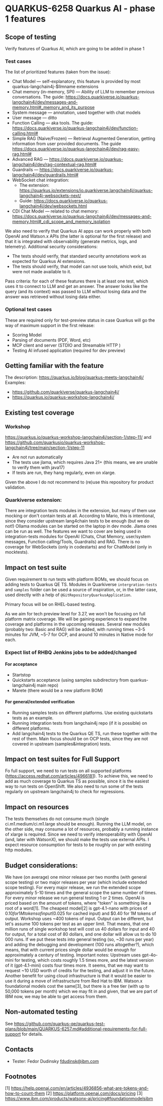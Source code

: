# QUARKUS-6258 Quarkus AI - phase 1 features

## Scope of testing
Verify features of Quarkus AI, which are going to be added in phase 1

### Test cases
The list of prioritized features (taken from the issue):

- Chat Model — self-explanatory, this feature is provided by most quarkus-langchain4j-$llmname extensions
- Chat memory (in-memory, SPI) — Ability of LLM to remember previous conversations. The guide: https://docs.quarkiverse.io/quarkus-langchain4j/dev/messages-and-memory.html#_memory_and_its_purpose
- System message — annotation, used together with chat models
- User message — ditto 
- Function Calling — aka tools. The guide: https://docs.quarkiverse.io/quarkus-langchain4j/dev/function-calling.html#
- Simple RAG (Naive/Frozen) — Retrieval Augmented Generation, getting information from user provided documents. The guide https://docs.quarkiverse.io/quarkus-langchain4j/dev/rag-easy-rag.html#
- Advanced RAG — https://docs.quarkiverse.io/quarkus-langchain4j/dev/rag-contextual-rag.html#
- Guardrails — https://docs.quarkiverse.io/quarkus-langchain4j/dev/guardrails.html#
- WebSocket chat integration:
  - The extension: https://quarkus.io/extensions/io.quarkiverse.langchain4j/quarkus-langchain4j-websockets-next/
  - Guide: https://docs.quarkiverse.io/quarkus-langchain4j/dev/websockets.html
- CDI Chat Model — related to chat memory: https://docs.quarkiverse.io/quarkus-langchain4j/dev/messages-and-memory.html#_cdi_scope_and_memory_isolation

We also need to verify that Quarkus AI apps can work properly with both OpenAI and Watson.x APIs (the latter is optional for the first release) and that it is integrated with observability (generate metrics, logs, and telemetry).
Additional security considerations:
- The tests should verify, that standard security annotations work as expected for Quarkus AI extensions.
- The tests should verify, that model can not use tools, which exist, but were not made available to it.

Pass criteria: for each of these features there is at least one test, which uses it to connect to LLM and get an answer. The answer looks like the query (and its context) was passed to LLM without losing data and the answer was retrieved without losing data either.

### Optional test cases
These are required only for test-preview status in case Quarkus will go the way of maximum support in the first release:
- Scoring Model
- Parsing of documents (PDF, Word, etc)
- MCP client and server (STDIO and Streamable HTTP )
- Testing AI infused application (required for dev preview)

## Getting familiar with the feature
The description: https://quarkus.io/blog/quarkus-meets-langchain4j/
Examples:
* https://github.com/quarkiverse/quarkus-langchain4j/
* https://quarkus.io/quarkus-workshop-langchain4j/

## Existing test coverage
### Workshop
https://quarkus.io/quarkus-workshop-langchain4j/section-1/step-11/  and  https://github.com/quarkusio/quarkus-workshop-langchain4j/tree/main/section-1/step-11
- Are not run automatically
- The tests use jlama, which requires Java 21+ (this means, we are unable to verify them with java17)
- If tests are run, they hang regularly, even on xlarge.

Given the above I do not recommend to (re)use this repository for product validation.

### Quarkiverse extension:
There are integration tests modules in the extension, but many of them use mocking or don't contain tests at all.
According to Mario, this is intentional, since they consider upstream lang4chain tests to be enough (but we do not!)
Ollama modules can be started on the laptop in dev mode. Jlama ones can be run as well.
The features we want to cover are being used in integration-tests modules for OpenAI (Chats, Chat Memory, user/system messages, Function calling/Tools, Guardrails) and RAG. There is no coverage for WebSockets (only in codestarts) and for ChatModel (only in mocktests).

## Impact on test suite
Given requirement to run tests with platform BOMs, we should focus on adding tests to Quarkus QE TS. Modules in Quarkiverse `intergration-tests` and `samples` folder can be used a source of inspiration, or, in the latter case, used directly with a help of `@GitRepositoryQuarkusApplication`.

Primary focus will be on RHEL-based testing.

As we aim for tech preview level for 3.27, we won't be focusing on full platform matrix coverage. We will be gaining experience to expand the coverage and platforms in the upcoming releases.
Several new modules (probably two: Basic and RAG) will be added, with running times ~3-5 minutes for JVM, ~5-7 for OCP, and around 10 minutes in Native mode for each.

### Expect list of RHBQ Jenkins jobs to be added/changed
#### For acceptance
- Startstop
- Quickstarts acceptance (using samples subdirectory from quarkus-langchain4j main repo)
- Marete (there would be a new platform BOM)
#### For general/extended verification
- Running samples tests on different platforms. Use existing quickstarts tests as an example.
- Running integration tests from langchain4j repo (if it is possible) on different platforms.
- Add langchain4j tests to the Quarkus QE TS, run these together with the rest of them. Main focus should be on OCP tests, since they are not covered in upstream (samples&integration) tests.

## Impact on test suites for Full Support
Fo full support, we need to run tests on all supported platforms (https://access.redhat.com/articles/4966181). To achieve this, we need to add as much coverage to Quarkus TS as possible, since it is the easiest way to run tests on OpenShift.
We also need to run some of the tests regularly on upstream langchain4j to check for regressions.

## Impact on resources
The tests themselves do not consume much (single ci.m1.medium/ci.m1.large should be enough).
Running the LLM model, on the other side, may consume a lot of resources, probably a running instance of xlarge is required.
Since we need to verify interoperability with OpenAI (and, later with WatsonX), we should make the tests use external APIs.
I expect resource consumption for tests to be roughly on par with existing http modules. 

## Budget considerations:
We have (on average) one minor release per two months (with general scope testing) or two major releases per year (which include extended scope testing).
For every major release, we run the extended scope approximately 5-10 times and the general scope the same number of times. For every minor release we run general testing 1 or 2 times.
OpenAI is priced based on the amount of tokens, where "token" is something like a root of a word[1].
The cheapest model[2] is gpt-4.1-nano with prices of $0.10 for 1M tokens of input($0.025 for cached input) and $0.40 for 1M tokens of output.
Workshop uses ~400 tokens of input. Output can be different, but let's assume 100 tokens per test as an upper limit.
That means, that one million runs of single workshop test will cost us 40 dollars for input and 40 for output, for a total cost of 80 dollars, and one dollar will allow us to do 10 000 runs.
If we put these tests into general testing (so, ~30 runs per year) and adding the debugging and development (100 runs altogether?), which means, that with current prices single dollar would be enough for approximately a century of testing.
Important notes:
Upstream uses gpt-4o-mini for testing, which costs roughly 1.5 times more, and the latest version of it (gpt-4.1-mini) costs four times more. It seems, that we may want to request ~10 USD worth of credits for the testing, and adjust it in the future. Another benefit for using cloud infrastructure is that it would be easier to use it during a move of infrastructure from Red Hat to IBM. 
Watson.x foundational models cost the same[3], but there is a free tier (with up to 50,000 tokens per month) which we may fit in and given, that we are part of IBM now, we may be able to get access from them.

## Non-automated testing

See https://github.com/quarkus-qe/quarkus-test-plans/blob/main/QUARKUS-6257.md#additional-requirements-for-full-support for details.

## Contacts
* Tester: Fedor Dudinsky <fdudinsk@ibm.com>

## Footnotes
[1] https://help.openai.com/en/articles/4936856-what-are-tokens-and-how-to-count-them
[2] https://platform.openai.com/docs/pricing
[3] https://www.ibm.com/products/watsonx-ai/pricing#foundationmodelsibm
